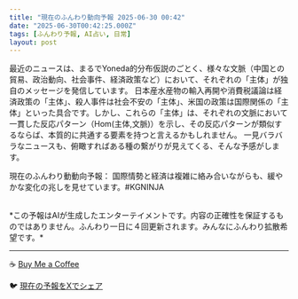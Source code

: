 ```yaml
---
title: "現在のふんわり動向予報 2025-06-30 00:42"
date: "2025-06-30T00:42:25.000Z"
tags: [ふんわり予報, AI占い, 日常]
layout: post
---
```


最近のニュースは、まるでYoneda的分布仮説のごとく、様々な文脈（中国との貿易、政治動向、社会事件、経済政策など）において、それぞれの「主体」が独自のメッセージを発信しています。  日本産水産物の輸入再開や消費税議論は経済政策の「主体」、殺人事件は社会不安の「主体」、米国の政策は国際関係の「主体」といった具合です。しかし、これらの「主体」は、それぞれの文脈において一貫した反応パターン（Hom(主体,文脈)）を示し、その反応パターンが類似するならば、本質的に共通する要素を持つと言えるかもしれません。  一見バラバラなニュースも、俯瞰すればある種の繋がりが見えてくる、そんな予感がします。


現在のふんわり動動向予報：
国際情勢と経済は複雑に絡み合いながらも、緩やかな変化の兆しを見せています。#KGNINJA

<br>
*この予報はAIが生成したエンターテイメントです。内容の正確性を保証するものではありません。ふんわり一日に４回更新されます。みんなにふんわり拡散希望です。*

---
☕️ [Buy Me a Coffee](https://www.buymeacoffee.com/kgninja)

🐦 [現在の予報をXでシェア](https://twitter.com/intent/tweet?text=%E7%8F%BE%E5%9C%A8%E3%81%AE%E3%81%B5%E3%82%93%E3%82%8F%E3%82%8A%E4%BA%88%E5%A0%B1%3A%20%E3%80%8C%E6%9C%80%E8%BF%91%E3%81%AE%E3%83%8B%E3%83%A5%E3%83%BC%E3%82%B9%E3%81%AF%E3%80%81%E3%81%BE%E3%82%8B%E3%81%A7Yoneda%E7%9A%84%E5%88%86%E5%B8%83%E4%BB%AE%E8%AA%AC%E3%81%AE%E3%81%94%E3%81%A8%E3%81%8F%E3%80%81%E6%A7%98%E3%80%85%E3%81%AA%E6%96%87%E8%84%88%EF%BC%88%E4%B8%AD%E5%9B%BD%E3%81%A8%E3%81%AE%E8%B2%BF%E6%98%93%E3%80%81%E6%94%BF%E6%B2%BB%E5%8B%95%E5%90%91%E3%80%81%E7%A4%BE%E4%BC%9A%E4%BA%8B%E4%BB%B6%E3%80%81%E7%B5%8C%E6%B8%88%E6%94%BF%E7%AD%96%E3%81%AA%E3%81%A9%EF%BC%89%E3%81%AB%E3%81%8A%E3%81%84%E3%81%A6%E3%80%81%E3%81%9D%E3%82%8C%E3%81%9E%E3%82%8C%E3%81%AE%E3%80%8C%E4%B8%BB%E4%BD%93%E3%80%8D%E3%81%8C%E7%8B%AC%E8%87%AA%E3%81%AE%E3%83%A1%E3%83%83%E3%82%BB%E3%83%BC%E3%82%B8%E3%82%92%E7%99%BA%E4%BF%A1%E3%81%97%E3%81%A6%E3%81%84%E3%81%BE%E3%81%99%E3%80%82%E3%80%8D%23KGNINJA%20%E7%B6%9A%E3%81%8D%E3%81%AF%E3%83%96%E3%83%AD%E3%82%B0%E3%81%A7%EF%BC%81%F0%9F%91%87&url=https%3A%2F%2Fkg-ninja.github.io%2FFunwariyoso%2F)
